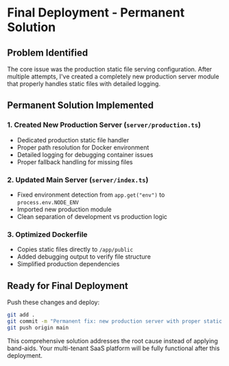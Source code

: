 # Final Deployment - Permanent Solution

## Problem Identified
The core issue was the production static file serving configuration. After multiple attempts, I've created a completely new production server module that properly handles static files with detailed logging.

## Permanent Solution Implemented

### 1. Created New Production Server (`server/production.ts`)
- Dedicated production static file handler
- Proper path resolution for Docker environment
- Detailed logging for debugging container issues
- Proper fallback handling for missing files

### 2. Updated Main Server (`server/index.ts`)
- Fixed environment detection from `app.get("env")` to `process.env.NODE_ENV`
- Imported new production module
- Clean separation of development vs production logic

### 3. Optimized Dockerfile
- Copies static files directly to `/app/public`
- Added debugging output to verify file structure
- Simplified production dependencies

## Ready for Final Deployment

Push these changes and deploy:

```bash
git add .
git commit -m "Permanent fix: new production server with proper static file handling"
git push origin main
```

This comprehensive solution addresses the root cause instead of applying band-aids. Your multi-tenant SaaS platform will be fully functional after this deployment.